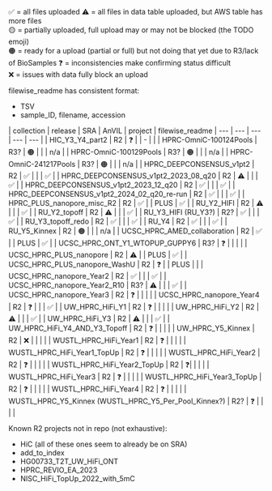  
✅ = all files uploaded
⚠️ = all files in data table uploaded, but AWS table has more files  
🟡 = partially uploaded, full upload may or may not be blocked (the TODO emoji)  
🟠 = ready for a upload (partial or full) but not doing that yet due to R3/lack of BioSamples
❓ = inconsistencies make confirming status difficult  
❌ = issues with data fully block an upload

filewise_readme has consistent format:
* TSV
* sample_ID, filename, accession

| collection | release | SRA | AnVIL | project | filewise_readme
| --- | --- | --- | --- | --- |
| HIC_Y3_Y4_part2 | R2 | ❓ |  | - |  |
| HPRC-OmniC-100124Pools | R3? | 🟠 |  |  | n/a |
| HPRC-OmniC-100129Pools | R3? | 🟠 |  |  | n/a |
| HPRC-OmniC-241217Pools | R3? | 🟠 |  |  | n/a |
| HPRC_DEEPCONSENSUS_v1pt2 | R2 | ✅ |  |  | ✅ |
| HPRC_DEEPCONSENSUS_v1pt2_2023_08_q20 | R2 | ⚠️ |  |  | ✅ |
| HPRC_DEEPCONSENSUS_v1pt2_2023_12_q20 | R2 | ✅ |  |  | ✅ |
| HPRC_DEEPCONSENSUS_v1pt2_2024_02_q20_re-run | R2 | ✅ |  |  | ✅ |
| HPRC_PLUS_nanopore_misc_R2 | R2 | ✅ |  | PLUS | ✅ |
| RU_Y2_HIFI | R2 | ⚠️ |  |  | ✅ |
| RU_Y2_topoff | R2 | ⚠️ |  |  | ✅ |
| RU_Y3_HIFI (RU_Y3?) | R2? | ✅ |  |  | ✅ |
| RU_Y3_topoff_redo | R2 | ✅ |  |  | ✅ |
| RU_Y4 | R2 | ✅ |  |  | ✅ |
| RU_Y5_Kinnex | R2 | 🟠 |  |  | n/a |
| UCSC_HPRC_AMED_collaboration | R2 | ✅ |  | PLUS | ✅ |
| UCSC_HPRC_ONT_Y1_WTOPUP_GUPPY6 | R3? | ❓ |  |  |  |
| UCSC_HPRC_PLUS_nanopore | R2 | ⚠️ |  | PLUS | ✅ |
| UCSC_HPRC_PLUS_nanopore_WashU | R2 | ❓ |  | PLUS |  |
| UCSC_HPRC_nanopore_Year2 | R2 | ✅ |  |  | ✅ |
| UCSC_HPRC_nanopore_Year2_R10 | R3? | ⚠️ |  |  | ✅ |
| UCSC_HPRC_nanopore_Year3 | R2 | ❓ |  |  |  |
| UCSC_HPRC_nanopore_Year4 | R2 | ❓ |  |  | ✅ |
| UW_HPRC_HiFi_Y1 | R2 | ❓ |  |  |  |
| UW_HPRC_HiFi_Y2 | R2 | ⚠️ |  |  | ✅ |
| UW_HPRC_HiFi_Y3 | R2 | ⚠️ |  |  | ✅ |
| UW_HPRC_HiFi_Y4_AND_Y3_Topoff | R2 | ❓ |  |  |  |
| UW_HPRC_Y5_Kinnex | R2 | ❌ |  |  |  |
| WUSTL_HPRC_HiFi_Year1 | R2 | ❓ |  |  |  |
| WUSTL_HPRC_HiFi_Year1_TopUp | R2 | ❓ |  |  |  |
| WUSTL_HPRC_HiFi_Year2 | R2 | ❓ |  |  |  |
| WUSTL_HPRC_HiFi_Year2_TopUp | R2 | ❓|  |  |  |
| WUSTL_HPRC_HiFi_Year3 | R2 | ❓ |  |  |  |
| WUSTL_HPRC_HiFi_Year3_TopUp | R2 | ❓ |  |  |  |
| WUSTL_HPRC_HiFi_Year4 | R2 | ❓ |  |  |  |
| WUSTL_HPRC_Y5_Kinnex (WUSTL_HPRC_Y5_Per_Pool_Kinnex?) | R2? | ❓ |  |  |  |


Known R2 projects not in repo (not exhaustive):
* HiC (all of these ones seem to already be on SRA)
* add_to_index
* HG00733_T2T_UW_HiFi_ONT
* HPRC_REVIO_EA_2023
* NISC_HiFi_TopUp_2022_with_5mC
